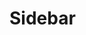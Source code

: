 # Sidebar 
[![<tmitchel>](https://circleci.com/gh/tmitchel/sidebar.svg?style=svg)](https://app.circleci.com/pipelines/github/tmitchel/sidebar)

